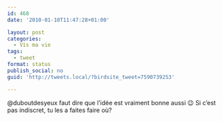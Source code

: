 ```yaml
---
id: 468
date: '2010-01-10T11:47:28+01:00'

layout: post
categories:
  - Vis ma vie
tags:
  - tweet
format: status
publish_social: no
guid: 'http://tweets.local/?birdsite_tweet=7590739253'

---
```


@duboutdesyeux faut dire que l’idée est vraiment bonne aussi 😉 Si c’est pas indiscret, tu les a faites faire où?